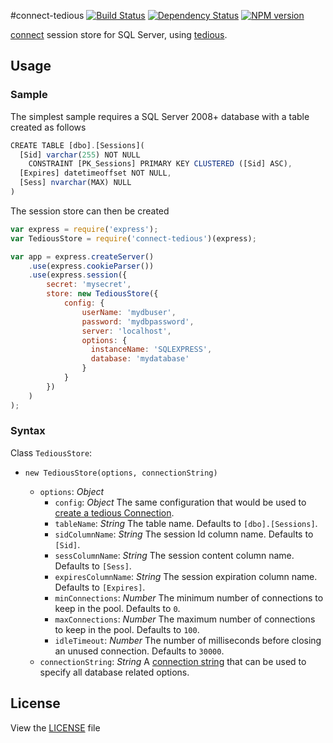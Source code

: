 #connect-tedious
[![Build Status](https://secure.travis-ci.org/mcartoixa/connect-tedious.png)](https://travis-ci.org/mcartoixa/connect-tedious)
[![Dependency Status](https://david-dm.org/mcartoixa/connect-tedious.png)](https://david-dm.org/mcartoixa/connect-tedious)
[![NPM version](https://badge.fury.io/js/connect-tedious.svg)](http://badge.fury.io/js/connect-tedious)

[connect](https://github.com/senchalabs/connect) session store for SQL Server, using [tedious](http://github.com/pekim/tedious).

## Usage
### Sample
The simplest sample requires a SQL Server 2008+ database with a table created as follows
```javascript
CREATE TABLE [dbo].[Sessions](
  [Sid] varchar(255) NOT NULL
    CONSTRAINT [PK_Sessions] PRIMARY KEY CLUSTERED ([Sid] ASC),
  [Expires] datetimeoffset NOT NULL,
  [Sess] nvarchar(MAX) NULL
)
```

The session store can then be created
```javascript
var express = require('express');
var TediousStore = require('connect-tedious')(express);

var app = express.createServer()
    .use(express.cookieParser())
    .use(express.session({
        secret: 'mysecret',
        store: new TediousStore({
            config: {
                userName: 'mydbuser',
                password: 'mydbpassword',
                server: 'localhost',
                options: {
                  instanceName: 'SQLEXPRESS',
                  database: 'mydatabase'
                }
            }
        })
    )
);
```

### Syntax

Class `TediousStore`:
* `new TediousStore(options, connectionString)`

  * `options`: *Object*
    * `config`: *Object* The same configuration that would be used to [create a tedious Connection](http://pekim.github.com/tedious/api-connection.html#function_newConnection).
    * `tableName`: *String* The table name. Defaults to `[dbo].[Sessions]`.
    * `sidColumnName`: *String* The session Id column name. Defaults to `[Sid]`.
    * `sessColumnName`: *String* The session content column name. Defaults to `[Sess]`.
    * `expiresColumnName`: *String* The session expiration column name. Defaults to `[Expires]`.
    * `minConnections`: *Number* The minimum number of connections to keep in the pool. Defaults to `0`.
    * `maxConnections`: *Number* The maximum number of connections to keep in the pool. Defaults to `100`.
    * `idleTimeout`: *Number* The number of milliseconds before closing an unused connection. Defaults to `30000`.
  * `connectionString`: *String* A [connection string](https://github.com/ttrider/node-connection-string-builder) that can be used to specify all database related options.

## License

View the [LICENSE](https://github.com/mcartoixa/connect-tedious/blob/master/LICENSE) file